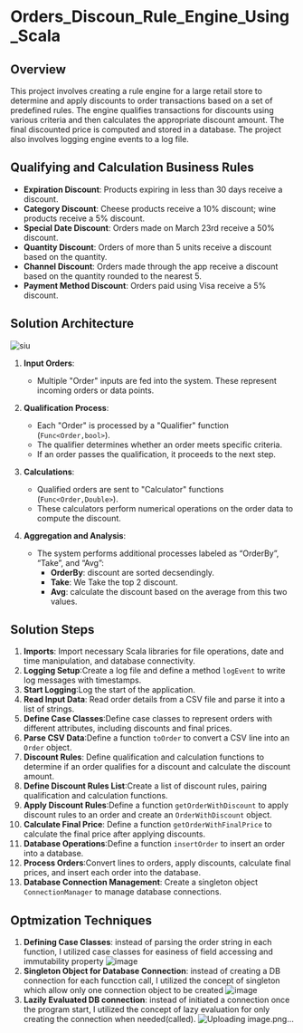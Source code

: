 # Orders_Discoun_Rule_Engine_Using_Scala

## Overview

This project involves creating a rule engine for a large retail store to determine and apply discounts to order transactions based on a set of predefined rules. The engine qualifies transactions for discounts using various criteria and then calculates the appropriate discount amount. The final discounted price is computed and stored in a database. The project also involves logging engine events to a log file.

## Qualifying and Calculation Business Rules

- **Expiration Discount**: Products expiring in less than 30 days receive a discount.
- **Category Discount**: Cheese products receive a 10% discount; wine products receive a 5% discount.
- **Special Date Discount**: Orders made on March 23rd receive a 50% discount.
- **Quantity Discount**: Orders of more than 5 units receive a discount based on the quantity.
- **Channel Discount**: Orders made through the app receive a discount based on the quantity rounded to the nearest 5.
- **Payment Method Discount**: Orders paid using Visa receive a 5% discount.

## Solution Architecture

![siu](https://github.com/AliMagdy100/Orders_Discount_Rule_Engine_Using_Scala/assets/87953057/3e5e7991-0e25-4eb6-86a0-b4e61ef8d7b7)
1. **Input Orders**:
   - Multiple "Order" inputs are fed into the system. These represent incoming orders or data points.

2. **Qualification Process**:
   - Each "Order" is processed by a "Qualifier" function (`Func<Order,bool>`).
   - The qualifier determines whether an order meets specific criteria.
   - If an order passes the qualification, it proceeds to the next step.

3. **Calculations**:
   - Qualified orders are sent to "Calculator" functions (`Func<Order,Double>`).
   - These calculators perform numerical operations on the order data to compute the discount.

4. **Aggregation and Analysis**:
   - The system performs additional processes labeled as “OrderBy”, “Take”, and “Avg”:
     - **OrderBy**: discount are sorted decsendingly.
     - **Take**: We Take the top 2 discount.
     - **Avg**: calculate the discount based on the average from this two values.
    
## Solution Steps
    
1. **Imports**: Import necessary Scala libraries for file operations, date and time manipulation, and database connectivity.
2. **Logging Setup**:Create a log file and define a method `logEvent` to write log messages with timestamps.
3. **Start Logging**:Log the start of the application.
4. **Read Input Data**: Read order details from a CSV file and parse it into a list of strings.
5. **Define Case Classes**:Define case classes to represent orders with different attributes, including discounts and final prices.
6. **Parse CSV Data**:Define a function `toOrder` to convert a CSV line into an `Order` object.
7. **Discount Rules**: Define qualification and calculation functions to determine if an order qualifies for a discount and calculate the discount amount.
8. **Define Discount Rules List**:Create a list of discount rules, pairing qualification and calculation functions.
9. **Apply Discount Rules**:Define a function `getOrderWithDiscount` to apply discount rules to an order and create an `OrderWithDiscount` object.
10. **Calculate Final Price**: Define a function `getOrderWithFinalPrice` to calculate the final price after applying discounts.
11. **Database Operations**:Define a function `insertOrder` to insert an order into a database.
12. **Process Orders**:Convert lines to orders, apply discounts, calculate final prices, and insert each order into the database.
13. **Database Connection Management**: Create a singleton object `ConnectionManager` to manage database connections.

## Optmization Techniques
1. **Defining Case Classes**:
instead of parsing the order string in each function, I utilized case classes for easiness of field accessing and immutability property
![image](https://github.com/AliMagdy100/Orders_Discount_Rule_Engine_Using_Scala/assets/87953057/8210ecb6-e813-48c7-b361-0e0f6dbb44ed)
2. **Singleton Object for Database Connection**:
instead of creating a DB connection for each funcction call, I utilized the concept of singleton which allow only one connection object to be created
![image](https://github.com/AliMagdy100/Orders_Discount_Rule_Engine_Using_Scala/assets/87953057/67ad85fe-a033-4085-b192-439290ad5c30)
3. **Lazily Evaluated DB connection**:
instead of initiated a connection once the program start, I utilized the concept of lazy evaluation for only creating the connection when needed(called).
![Uploading image.png…]()




